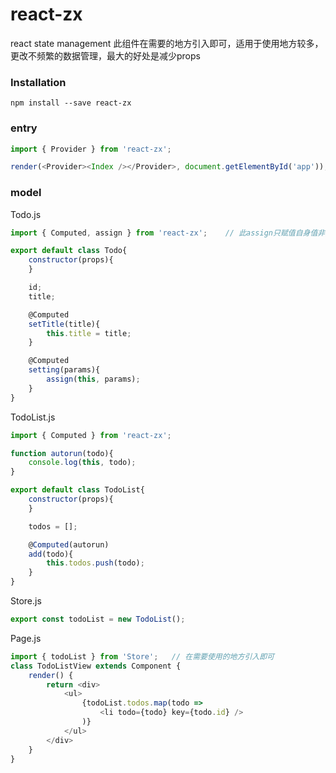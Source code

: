 # react-zx

react state management
此组件在需要的地方引入即可，适用于使用地方较多，更改不频繁的数据管理，最大的好处是减少props

### Installation
    npm install --save react-zx

### entry

```javascript
import { Provider } from 'react-zx';

render(<Provider><Index /></Provider>, document.getElementById('app'));
```

### model


Todo.js

```javascript
import { Computed, assign } from 'react-zx';    // 此assign只赋值自身值非对象的属性

export default class Todo{
    constructor(props){
    }

    id;
    title;

    @Computed
    setTitle(title){
        this.title = title;
    }

    @Computed
    setting(params){
        assign(this, params);
    }
}
```

TodoList.js

```javascript
import { Computed } from 'react-zx';

function autorun(todo){
    console.log(this, todo);
}

export default class TodoList{
    constructor(props){
    }

    todos = [];

    @Computed(autorun)
    add(todo){
        this.todos.push(todo);
    }
}
```

Store.js

```javascript
export const todoList = new TodoList();
```

Page.js

```javascript
import { todoList } from 'Store';   // 在需要使用的地方引入即可
class TodoListView extends Component {
    render() {
        return <div>
            <ul>
                {todoList.todos.map(todo =>
                    <li todo={todo} key={todo.id} />
                )}
            </ul>
        </div>
    }
}
```
